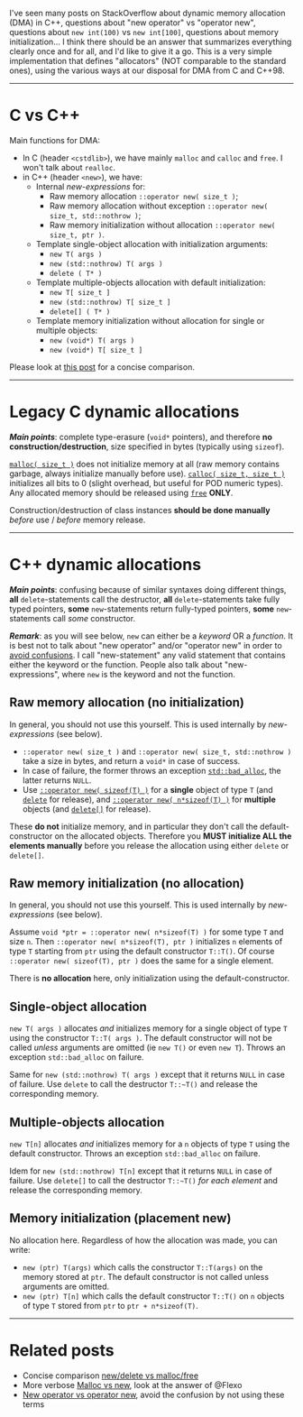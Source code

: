 I've seen many posts on StackOverflow about dynamic memory allocation (DMA) in C++, questions about "new operator" vs "operator new", questions about `new int(100)` vs `new int[100]`, questions about memory initialization... I think there should be an answer that summarizes everything clearly once and for all, and I'd like to give it a go. This is a very simple implementation that defines "allocators" (NOT comparable to the standard ones), using the various ways at our disposal for DMA from C and C++98.

---

C vs C++
==

Main functions for DMA:

 - In C (header `<cstdlib>`), we have mainly `malloc` and `calloc` and `free`. I won't talk about `realloc`.
 - in C++ (header `<new>`), we have:
   - Internal _new-expressions_ for:
      - Raw memory allocation `::operator new( size_t )`;
      - Raw memory allocation without exception `::operator new( size_t, std::nothrow )`;
      - Raw memory initialization without allocation `::operator new( size_t, ptr )`.
   - Template single-object allocation with initialization arguments:
      - `new T( args )` 
      - `new (std::nothrow) T( args )` 
      - `delete ( T* )`
   - Template multiple-objects allocation with default initialization:
      - `new T[ size_t ]`
      - `new (std::nothrow) T[ size_t ]`
      - `delete[] ( T* )`
   - Template memory initialization without allocation for single or multiple objects:
      - `new (void*) T( args )` 
      - `new (void*) T[ size_t ]`

Please look at [this post][2] for a concise comparison.

---

Legacy C dynamic allocations
==

**_Main points_**: complete type-erasure (`void*` pointers), and therefore **no construction/destruction**, size specified in bytes (typically using `sizeof`).

[`malloc( size_t )`][3] does not initialize memory at all (raw memory contains garbage, always initialize manually before use). [`calloc( size_t, size_t )`][4] initializes all bits to 0 (slight overhead, but useful for POD numeric types). Any allocated memory should be released using [`free`][5] **ONLY**. 

Construction/destruction of class instances **should be done manually** _before_ use / _before_ memory release.

---

C++ dynamic allocations
==

**_Main points_**: confusing because of similar syntaxes doing different things, **all** `delete`-statements call the destructor, **all** `delete`-statements take fully typed pointers, **some** `new`-statements return fully-typed pointers, **some** `new`-statements call _some_ constructor.

**_Remark_**: as you will see below, `new` can either be a _keyword_ OR a _function_. It is best not to talk about "new operator" and/or "operator new" in order to [avoid confusions][6]. I call "new-statement" any valid statement that contains either the keyword or the function. People also talk about "new-expressions", where `new` is the keyword and not the function.

## Raw memory allocation (no initialization)

In general, you should not use this yourself. This is used internally by _new-expressions_ (see below).

 - `::operator new( size_t )` and `::operator new( size_t, std::nothrow )` take a size in bytes, and return a `void*` in case of success.
 - In case of failure, the former throws an exception [`std::bad_alloc`][7], the latter returns `NULL`.
 - Use [`::operator new( sizeof(T) )`][8] for a **single** object of type `T` (and [`delete`][9] for release), and [`::operator new( n*sizeof(T) )`][10] for **multiple** objects (and [`delete[]`][11] for release).

These **do not** initialize memory, and in particular they don't call the default-constructor on the allocated objects. Therefore you **MUST initialize ALL the elements manually** before you release the allocation using either `delete` or `delete[]`.

## Raw memory initialization (no allocation)

In general, you should not use this yourself. This is used internally by _new-expressions_ (see below).

Assume `void *ptr = ::operator new( n*sizeof(T) )` for some type `T` and size `n`.
Then `::operator new( n*sizeof(T), ptr )` initializes `n` elements of type `T` starting from `ptr` using the default constructor `T::T()`. Of course `::operator new( sizeof(T), ptr )` does the same for a single element.

There is **no allocation** here, only initialization using the default-constructor.

## Single-object allocation

`new T( args )` allocates _and_ initializes memory for a single object of type `T` using the constructor `T::T( args )`. The default constructor will not be called _unless_ arguments are omitted (ie `new T()` or even `new T`). Throws an exception `std::bad_alloc` on failure.

Same for `new (std::nothrow) T( args )` except that it returns `NULL` in case of failure.
Use `delete` to call the destructor `T::~T()` and release the corresponding memory.

## Multiple-objects allocation

`new T[n]` allocates _and_ initializes memory for a `n` objects of type `T` using the default constructor. Throws an exception `std::bad_alloc` on failure.

Idem for `new (std::nothrow) T[n]` except that it returns `NULL` in case of failure.
Use `delete[]` to call the destructor `T::~T()` _for each element_ and release the corresponding memory.

## Memory initialization (placement new)

No allocation here. Regardless of how the allocation was made, you can write: 

 - `new (ptr) T(args)` which calls the constructor `T::T(args)` on the memory stored at `ptr`. The default constructor is not called unless arguments are omitted.
 - `new (ptr) T[n]` which calls the default constructor `T::T()` on `n` objects of type `T` stored from `ptr` to `ptr + n*sizeof(T)`.

---

Related posts
==

 - Concise comparison [new/delete vs malloc/free][12] 
 - More verbose [Malloc vs new][13], look at the answer of @Flexo
 - [New operator vs operator new][14], avoid the confusion by not using these terms


  [1]: https://github.com/Sheljohn/Allocators
  [2]: http://stackoverflow.com/questions/240212/what-is-the-difference-between-new-delete-and-malloc-free
  [3]: http://www.cplusplus.com/reference/cstdlib/malloc/
  [4]: http://www.cplusplus.com/reference/cstdlib/calloc/
  [5]: http://www.cplusplus.com/reference/cstdlib/free/
  [6]: http://stackoverflow.com/questions/1885849/difference-between-new-operator-and-operator-new
  [7]: http://www.cplusplus.com/reference/new/bad_alloc/
  [8]: http://www.cplusplus.com/reference/new/operator%20new/
  [9]: http://www.cplusplus.com/reference/new/operator%20delete/
  [10]: http://www.cplusplus.com/reference/new/operator%20new[]/
  [11]: http://www.cplusplus.com/reference/new/operator%20delete[]/
  [12]: http://stackoverflow.com/questions/240212/what-is-the-difference-between-new-delete-and-malloc-free
  [13]: http://stackoverflow.com/questions/184537/in-what-cases-do-i-use-malloc-vs-new
  [14]: http://stackoverflow.com/questions/1885849/difference-between-new-operator-and-operator-new
